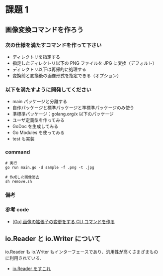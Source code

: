 # 課題 1

## 画像変換コマンドを作ろう

### 次の仕様を満たすコマンドを作って下さい

- ディレクトリを指定する
- 指定したディレクトリ以下の PNG ファイルを JPG に変換（デフォルト）
- ディレクトリ以下は再帰的に処理する
- 変換前と変換後の画像形式を指定できる（オプション）

### 以下を満たすように開発してください

- main パッケージと分離する
- 自作パッケージと標準パッケージと準標準パッケージのみ使う
- 準標準パッケージ：golang.org/x 以下のパッケージ
- ユーザ定義型を作ってみる
- GoDoc を生成してみる
- Go Modules を使ってみる
- test も実装

### command

```
# 実行
go run main.go -d sample -f .png -t .jpg

# 作成した画像消去
sh remove.sh
```

### 備考

### 参考 code

- [[Go] 画像の拡張子の変更をする CLI コマンドを作る](https://github.com/marnysan111/gopherdojo-studyroom/tree/kadai1-marny/kadai1/marny)

## io.Reader と io.Writer について

io.Reader も io.Writer もインターフェースであり、汎用性が高くさまざまものに利用されている.

- [io.Reader をすこれ](https://qiita.com/ktnyt/items/8ede94469ba8b1399b12)
